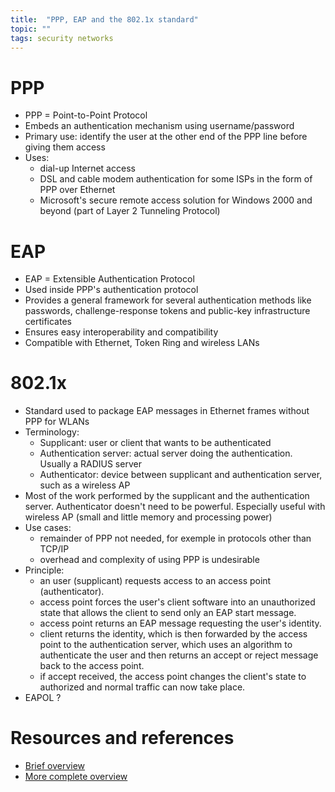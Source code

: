 ```yaml
---
title:  "PPP, EAP and the 802.1x standard"
topic: ""
tags: security networks
---
```


# PPP
* PPP = Point-to-Point Protocol
* Embeds an authentication mechanism using username/password
* Primary use: identify the user at the other end of the PPP line before giving them access
* Uses:
    * dial-up Internet access
    * DSL and cable modem authentication for some ISPs in the form of PPP over Ethernet
    * Microsoft's secure remote access solution for Windows 2000 and beyond (part of Layer 2 Tunneling Protocol)

# EAP
* EAP = Extensible Authentication Protocol
* Used inside PPP's authentication protocol
* Provides a general framework for several authentication methods like passwords, challenge-response tokens and public-key infrastructure certificates
* Ensures easy interoperability and compatibility
* Compatible with Ethernet, Token Ring and wireless LANs


# 802.1x
* Standard used to package EAP messages in Ethernet frames without PPP for WLANs
* Terminology:
    * Supplicant: user or client that wants to be authenticated
    * Authentication server: actual server doing the authentication. Usually a RADIUS server
    * Authenticator: device between supplicant and authentication server, such as a wireless AP  
* Most of the work performed by the supplicant and the authentication server. Authenticator doesn't need to be powerful. Especially useful with wireless AP (small and little memory and processing power)
* Use cases:
    * remainder of PPP not needed, for exemple in protocols other than TCP/IP
    * overhead and complexity of using PPP is undesirable
* Principle:
    * an user (supplicant) requests access to an access point (authenticator).
    * access point forces the user's client software into an unauthorized state that allows the client to send only an EAP start message.
    * access point returns an EAP message requesting the user's identity.
    * client returns the identity, which is then forwarded by the access point to the authentication server, which uses an algorithm to authenticate the user and then returns an accept or reject message back to the access point.
    * if accept received, the access point changes the client's state to authorized and normal traffic can now take place.
* EAPOL ?

# Resources and references
* [Brief overview](https://searchmobilecomputing.techtarget.com/definition/8021X)
* [More complete overview](https://www.networkworld.com/article/2216499/security/wireless-what-is-802-1x.html)
